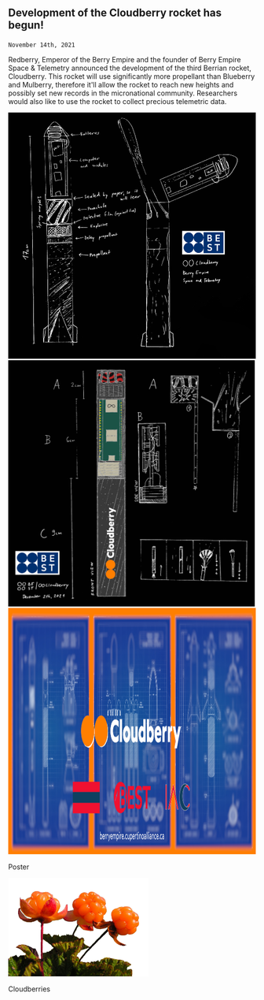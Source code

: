 ## Development of the Cloudberry rocket has begun!
<code>November 14th, 2021</code>

<p>Redberry, Emperor of the Berry Empire and the founder of Berry Empire Space & Telemetry announced the development of the third Berrian rocket, Cloudberry.
This rocket will use significantly more propellant than Blueberry and Mulberry, therefore it'll allow the rocket to reach new heights and possibly set new records in the micronational community. Researchers would also like to use the rocket to collect precious telemetric data.</p>

<img src="./sch1.jpeg" height="500">
<img src="./sch2.jpeg" height="500">

<img src="./cloudberry_poster.jpg" height="500">
<p>Poster</p>
<img src="./cloudberry_fruit.png" height="200">
<p>Cloudberries</p>
